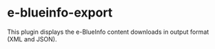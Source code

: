 # e-blueinfo-export
This plugin displays the e-BlueInfo content downloads in output format (XML and JSON).
